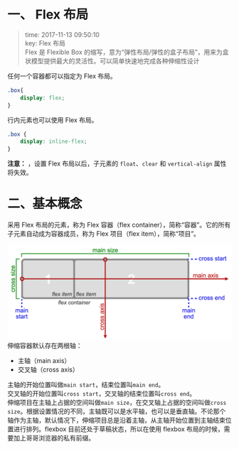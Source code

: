 # 一、 Flex 布局
>time: 2017-11-13 09:50:10  
>key: Flex 布局   
Flex 是 Flexible Box 的缩写，意为“弹性布局/弹性的盒子布局”，用来为盒状模型提供最大的灵活性。可以简单快速地完成各种伸缩性设计

任何一个容器都可以指定为 Flex 布局。

```css
.box{
    display: flex;
}
```

行内元素也可以使用 Flex 布局。
```css
.box {
    display: inline-flex;
}
```

**注意：** ，设置 Flex 布局以后，子元素的 `float`、`clear` 和 `vertical-align` 属性将失效。

# 二、基本概念

采用 Flex 布局的元素，称为 Flex 容器（flex container），简称“容器”。它的所有子元素自动成为容器成员，称为 Flex 项目（flex item），简称“项目”。

![ww](../../_resource/images/flex-direction-terms.png)
伸缩容器默认存在两根轴：
* 主轴（main axis）
* 交叉轴（cross axis）

主轴的开始位置叫做`main start`，结束位置叫`main end`。  
交叉轴的开始位置叫`cross start`，交叉轴的结束位置叫`cross end`。  
伸缩项目在主轴上占据的空间叫做`main size`，在交叉轴上占据的空间叫做`cross size`。根据设置情况的不同，主轴既可以是水平轴，也可以是垂直轴。不论那个轴作为主轴，默认情况下，伸缩项目总是沿着主轴，从主轴开始位置到主轴结束位置进行排列。flexbox 目前还处于草稿状态，所以在使用 flexbox 布局的时候，需要加上哥哥浏览器的私有前缀。
